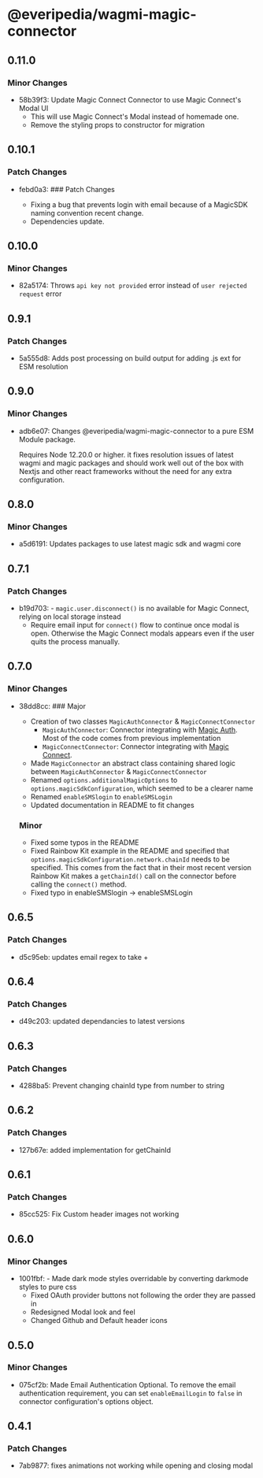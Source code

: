 # @everipedia/wagmi-magic-connector

## 0.11.0

### Minor Changes

- 58b39f3: Update Magic Connect Connector to use Magic Connect's Modal UI
  - This will use Magic Connect's Modal instead of homemade one.  
  - Remove the styling props to constructor for migration 

## 0.10.1

### Patch Changes

- febd0a3: ### Patch Changes

  - Fixing a bug that prevents login with email because of a MagicSDK naming convention recent change.
  - Dependencies update.

## 0.10.0

### Minor Changes

- 82a5174: Throws `api key not provided` error instead of `user rejected request` error

## 0.9.1

### Patch Changes

- 5a555d8: Adds post processing on build output for adding .js ext for ESM resolution

## 0.9.0

### Minor Changes

- adb6e07: Changes @everipedia/wagmi-magic-connector to a pure ESM Module package.

  Requires Node 12.20.0 or higher. it fixes resolution issues of latest wagmi and magic packages and should work well out of the box with Nextjs and other react frameworks without the need for any extra configuration.

## 0.8.0

### Minor Changes

- a5d6191: Updates packages to use latest magic sdk and wagmi core

## 0.7.1

### Patch Changes

- b19d703: - `magic.user.disconnect()` is no available for Magic Connect, relying on local storage instead
  - Require email input for `connect()` flow to continue once modal is open. Otherwise the Magic Connect
    modals appears even if the user quits the process manually.

## 0.7.0

### Minor Changes

- 38dd8cc: ### Major

  - Creation of two classes `MagicAuthConnector` & `MagicConnectConnector`
    - `MagicAuthConnector`: Connector integrating with [Magic Auth](https://magic.link/docs/auth/overview). Most of the code comes from previous implementation
    - `MagicConnectConnector`: Connector integrating with [Magic Connect](https://magic.link/docs/connect/overview).
  - Made `MagicConnector` an abstract class containing shared logic between `MagicAuthConnector` & `MagicConnectConnector`
  - Renamed `options.additionalMagicOptions` to `options.magicSdkConfiguration`, which seemed to be a clearer name
  - Renamed `enableSMSlogin` to `enableSMSLogin`
  - Updated documentation in README to fit changes

  ### Minor

  - Fixed some typos in the README
  - Fixed Rainbow Kit example in the README and specified that `options.magicSdkConfiguration.network.chainId` needs to be specified. This comes from the fact that in their most recent version Rainbow Kit makes a `getChainId()` call on the connector before calling the `connect()` method.
  - Fixed typo in enableSMSlogin -> enableSMSLogin

## 0.6.5

### Patch Changes

- d5c95eb: updates email regex to take +

## 0.6.4

### Patch Changes

- d49c203: updated dependancies to latest versions

## 0.6.3

### Patch Changes

- 4288ba5: Prevent changing chainId type from number to string

## 0.6.2

### Patch Changes

- 127b67e: added implementation for getChainId

## 0.6.1

### Patch Changes

- 85cc525: Fix Custom header images not working

## 0.6.0

### Minor Changes

- 1001fbf: - Made dark mode styles overridable by converting darkmode styles to pure css
  - Fixed OAuth provider buttons not following the order they are passed in
  - Redesigned Modal look and feel
  - Changed Github and Default header icons

## 0.5.0

### Minor Changes

- 075cf2b: Made Email Authentication Optional. To remove the email authentication requirement, you can set `enableEmailLogin` to `false` in connector configuration's options object.

## 0.4.1

### Patch Changes

- 7ab9877: fixes animations not working while opening and closing modal
